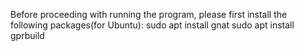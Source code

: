 Before proceeding with running the program, please first install the following packages(for Ubuntu):
sudo apt install gnat
sudo apt install gprbuild
